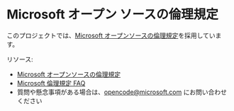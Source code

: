 # <a name="microsoft-open-source-code-of-conduct"></a>Microsoft オープン ソースの倫理規定

このプロジェクトでは、[Microsoft オープンソースの倫理規定](https://opensource.microsoft.com/codeofconduct/)を採用しています。

リソース: 

- [Microsoft オープンソースの倫理規定](https://opensource.microsoft.com/codeofconduct/)
- [Microsoft 倫理規定 FAQ](https://opensource.microsoft.com/codeofconduct/faq/)
- 質問や懸念事項がある場合は、[opencode@microsoft.com](mailto:opencode@microsoft.com) にお問い合わせください